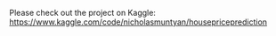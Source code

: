 Please check out the project on Kaggle:
https://www.kaggle.com/code/nicholasmuntyan/housepriceprediction
